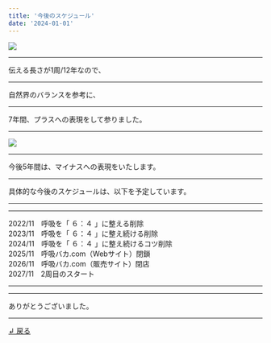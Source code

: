 ```yaml
---
title: '今後のスケジュール'
date: '2024-01-01'
---
```

![](/images/0-1_.png)
***
伝える長さが1周/12年なので、
***
自然界のバランスを参考に、
***
7年間、プラスへの表現をして参りました。  
***
![](/images/0-1__.png)
***
今後5年間は、マイナスへの表現をいたします。  
***
具体的な今後のスケジュールは、以下を予定しています。
***
***
2022/11　呼吸を「 ６：４ 」に整える削除  
2023/11　呼吸を「 ６：４ 」に整え続ける削除  
2024/11　呼吸を「 ６：４ 」に整え続けるコツ削除  
2025/11　呼吸バカ.com（Webサイト）閉鎖  
2026/11　呼吸バカ.com（販売サイト）閉店  
2027/11　2周目のスタート
***
***
ありがとうございました。
***
[ ↲ 戻る ](https://01234567890.thebase.in/about)
